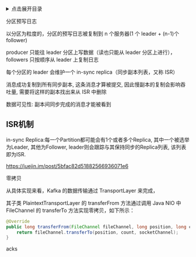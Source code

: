 <details>
<summary>点击展开目录</summary>
<!-- TOC -->

- [ISR机制](#isr机制)

<!-- /TOC -->
</details>


分区预写日志

以分区为粒度的，分区的预写日志被复制到 n 个服务器(1 个 leader + (n-1)个 follower)

producer 只能往 leader 分区上写数据（读也只能从 leader 分区上进行），followers 只按顺序从 leader 上复制日志

每个分区的 leader 会维护一个 in-sync replica（同步副本列表，又称 ISR）

消息成功复制到所有同步副本, 这条消息才算被提交, 因此慢副本的复制会影响吞吐量, 需要将这样的副本找出来从 ISR 中删除


数据可见性: 副本间同步完成的消息才能被看到

## ISR机制

in-sync Replica:每一个Partition都可能会有1个或者多个Replica, 其中一个被选举为Leader, 其他为Follower, leader则会跟踪与其保持同步的Replica列表, 该列表即为ISR.

https://juejin.im/post/5bfac82d51882566936071e6



零拷贝


从具体实现来看，Kafka 的数据传输通过 TransportLayer 来完成，

其子类 PlaintextTransportLayer 的 transferFrom 方法通过调用 Java NIO 中 FileChannel 的 transferTo 方法实现零拷贝，如下所示：

```Java
@Override
public long transferFrom(FileChannel fileChannel, long position, long count) throws IOException {
    return fileChannel.transferTo(position, count, socketChannel);
}
```

acks